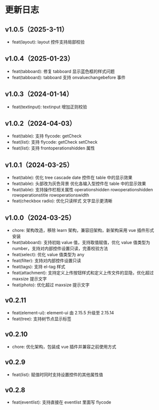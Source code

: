 # 更新日志

## v1.0.5（2025-3-11）

- feat(layout): layout 控件支持局部校验

## v1.0.4（2025-01-23）

- feat(tabboard): 修复 tabboard 显示蓝色框的样式问题
- feat(tabboard): tabboard 支持 onvaluechangebefore 事件

## v1.0.3（2024-01-14）

- feat(textinput): textinput 增加正则校验

## v1.0.2（2024-04-03）

- feat(table): 支持 flycode: getCheck
- feat(list): 支持 flycode: getCheck setCheck
- feat(list): 支持 frontoperationshidden 属性

## v1.0.1（2024-03-25）

- feat(table): 优化 tree cascade date 控件在 table 中的显示效果
- feat(table): 头部改为灰色背景 优化各输入型控件在 table 中的显示效果
- feat(table): 支持操作栏相关属性 operationshidden rowoperationshidden rowoperationstitle rowoperationswidth
- feat(checkbox radio): 优化只读样式 文字显示更清晰

## v1.0.0（2024-03-25）

- chore: 架构改造，移除 learn 架构，兼容旧架构，新架构采用 vue 插件形式安装
- feat(tabboard): 支持初始 value 值，支持取值赋值，优化 value 值类型为 number，支持对内部控件设置只读，完善校验方法
- feat(select): 优化 value 值类型为 any
- feat(filter): 支持对内部控件设置只读
- feat(tags): 支持 el-tag 样式
- feat(attachment): 支持定义上传按钮样式和定义上传文件的显隐，优化超过 maxsize 提示文字
- feat(photo): 优化超过 maxsize 提示文字

## v0.2.11

- feat(element-ui): element-ui 由 2.15.5 升级至 2.15.14
- feat(tree): 支持树节点显示标签

## v0.2.10

- chore: 优化架构，包装成 vue 插件并兼容之前使用方式

## v0.2.9

- feat(list): 赋值时同时支持设置控件的其他属性值

## v0.2.8

- feat(eventlist): 支持直接在 eventlist 里面写 flycode
